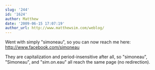 ```yaml
---
slug: '244'
id: '1624'
author: Matthew
date: '2009-06-15 17:07:19'
author_url: http://www.matthewsim.com/weblog/
---
```

Went with simply "simoneau", so you can now reach me here: http://www.facebook.com/simoneau

They are capitalization and period-insensitive after all, so "simoneau", "Simoneau", and "sim.on.eau" all reach the same page (no redirection).
